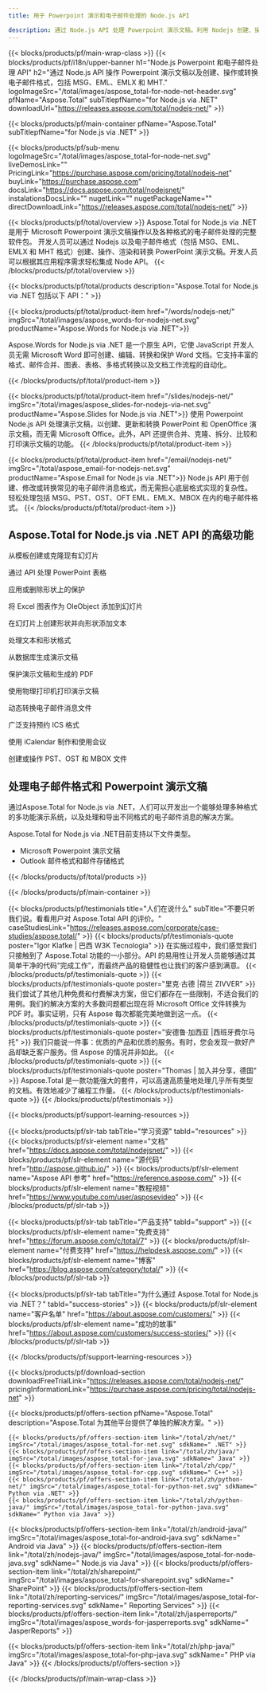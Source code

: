 ```yaml
---
title: 用于 Powerpoint 演示和电子邮件处理的 Node.js API

description: 通过 Node.js API 处理 Powerpoint 演示文稿。利用 Nodejs 创建、操作或转换 powerpoint 演示文稿和电子邮件格式。
---
```


{{< blocks/products/pf/main-wrap-class >}}
{{< blocks/products/pf/i18n/upper-banner h1="Node.js Powerpoint 和电子邮件处理 API" h2="通过 Node.js API 操作 Powerpoint 演示文稿以及创建、操作或转换电子邮件格式，包括 MSG、EML、EMLX 和 MHT." logoImageSrc="/total/images/aspose_total-for-node-net-header.svg" pfName="Aspose.Total" subTitlepfName="for Node.js via .NET" downloadUrl="https://releases.aspose.com/total/nodejs-net/" >}}

{{< blocks/products/pf/main-container pfName="Aspose.Total" subTitlepfName="for Node.js via .NET" >}}

{{< blocks/products/pf/sub-menu logoImageSrc="/total/images/aspose_total-for-node-net.svg" liveDemosLink="" PricingLink="https://purchase.aspose.com/pricing/total/nodejs-net" buyLink="https://purchase.aspose.com" docsLink="https://docs.aspose.com/total/nodejsnet/" instalationsDocsLink="" nugetLink="" nugetPackageName="" directDownloadLink="https://releases.aspose.com/total/nodejs-net/" >}}

{{< blocks/products/pf/total/overview >}}
Aspose.Total for Node.js via .NET 是用于 Microsoft Powerpoint 演示文稿操作以及各种格式的电子邮件处理的完整软件包。 开发人员可以通过 Nodejs 以及电子邮件格式（包括 MSG、EML、EMLX 和 MHT 格式）创建、操作、渲染和转换 PowerPoint 演示文稿。开发人员可以根据其应用程序需求轻松集成 Node API。
{{< /blocks/products/pf/total/overview >}}

{{< blocks/products/pf/total/products description="Aspose.Total for Node.js via .NET 包括以下 API：" >}}

{{< blocks/products/pf/total/product-item href="/words/nodejs-net/" imgSrc="/total/images/aspose_words-for-nodejs-net.svg" productName="Aspose.Words for Node.js via .NET">}}

Aspose.Words for Node.js via .NET 是一个原生 API，它使 JavaScript 开发人员无需 Microsoft Word 即可创建、编辑、转换和保护 Word 文档。它支持丰富的格式、邮件合并、图表、表格、多格式转换以及文档工作流程的自动化。

{{< /blocks/products/pf/total/product-item >}}

{{< blocks/products/pf/total/product-item href="/slides/nodejs-net/" imgSrc="/total/images/aspose_slides-for-nodejs-via-net.svg" productName="Aspose.Slides for Node.js via .NET">}}
使用 Powerpoint Node.js API 处理演示文稿，以创建、更新和转换 PowerPoint 和 OpenOffice 演示文稿，而无需 Microsoft Office。此外，API 还提供合并、克隆、拆分、比较和打印演示文稿的功能。
{{< /blocks/products/pf/total/product-item >}}

{{< blocks/products/pf/total/product-item href="/email/nodejs-net/" imgSrc="/total/aspose_email-for-nodejs-net.svg" productName="Aspose.Email for Node.js via .NET">}}
Node.js API 用于创建、修改或转换常见的电子邮件消息格式，而无需担心底层格式实现的复杂性。 轻松处理包括 MSG、PST、OST、OFT EML、EMLX、MBOX 在内的电子邮件格式。
{{< /blocks/products/pf/total/product-item >}}


<!--<p></p>-->
<h2 class="pr-ft">
 <a class="anchor" id="features" name="features">
 </a>
 Aspose.Total for Node.js via .NET API 的高级功能
</h2>
   <div class="col-lg-4">
    <em class="fa fa-copy ico-blue fa-2x col-lg-2">
    </em>
    <p class="col-lg-10">从模板创建或克隆现有幻灯片</p>
   </div>
   <div class="col-lg-4">
    <em class="fa fa-table ico-blue fa-2x col-lg-2">
    </em>
    <p class="col-lg-10">通过 API 处理 PowerPoint 表格</p>
   </div>
   <div class="col-lg-4">
    <em class="fa fa-shield ico-blue fa-2x col-lg-2">
    </em>
    <p class="col-lg-10">应用或删除形状上的保护</p>
   </div>
   <div class="col-lg-4">
    <em class="fa fa-bar-chart ico-blue fa-2x col-lg-2">
    </em>
    <p class="col-lg-10">将 Excel 图表作为 OleObject 添加到幻灯片</p>
   </div>
   <div class="col-lg-4">
    <em class="fa fa-image ico-blue fa-2x col-lg-2">
    </em>
    <p class="col-lg-10">
     在幻灯片上创建形状并向形状添加文本
    </p>
   </div>
   <div class="col-lg-4">
    <em class="fa fa-align-left ico-blue fa-2x col-lg-2">
    </em>
    <p class="col-lg-10">
     处理文本和形状格式
    </p>
   </div>
   <div class="col-lg-4">
    <em class="fa fa-database ico-blue fa-2x col-lg-2">
    </em>
    <p class="col-lg-10">从数据库生成演示文稿</p>
   </div>
   <div class="col-lg-4">
    <em class="fa fa-lock ico-blue fa-2x col-lg-2">
    </em>
    <p class="col-lg-10">保护演示文稿和生成的 PDF</p>
   </div>
   <div class="col-lg-4">
    <em class="fa fa-print ico-blue fa-2x col-lg-2">
    </em>
    <p class="col-lg-10">使用物理打印机打印演示文稿</p>
   </div>
 <div class="col-lg-4">
   <em class="fa fa-refresh ico-blue fa-2x col-lg-2"></em>
   <p class="col-lg-10">动态转换电子邮件消息文件</p>
   </div>
   
   <div class="col-lg-4">
   <em class="fa fa-tags ico-blue fa-2x col-lg-2"></em>
   <p class="col-lg-10">广泛支持预约 ICS 格式</p>
   </div>
   
   <div class="col-lg-4">
   <em class="fa fa-unlink ico-blue fa-2x col-lg-2"></em>
   <p class="col-lg-10">使用 iCalendar 制作和使用会议</p>
   </div>
   
   <div class="col-lg-4">
   <em class="fa fa-support ico-blue fa-2x col-lg-2"></em>
   <p class="col-lg-10">创建或操作 PST、OST 和 MBOX 文件</p>
   </div>
<div class="col-lg-12">
 <h2 class="h2title">
  处理电子邮件格式和 Powerpoint 演示文稿
 </h2>
 <p>
  通过Aspose.Total for Node.js via .NET，人们可以开发出一个能够处理多种格式的多功能演示系统，以及处理和导出不同格式的电子邮件消息的解决方案。
 </p>
 <p>
  Aspose.Total for Node.js via .NET目前支持以下文件类型。
 </p>
 <ul class="unstyled">
  
  <li>
   Microsoft Powerpoint 演示文稿
  </li>
   <li>
    Outlook 邮件格式和邮件存储格式
  </li>
 </ul>
</div>
<!--Feature-section Start-->
<!--Feature-section End-->

{{< /blocks/products/pf/total/products >}}

{{< /blocks/products/pf/main-container >}}

{{< blocks/products/pf/testimonials title="人们在说什么" subTitle="不要只听我们说。看看用户对 Aspose.Total API 的评价。" caseStudiesLink="https://releases.aspose.com/corporate/case-studies/aspose.total/" >}}
{{< blocks/products/pf/testimonials-quote poster="Igor Klafke | 巴西 W3K Tecnologia" >}}
在实施过程中，我们感觉我们只接触到了 Aspose.Total 功能的一小部分。API 的易用性让开发人员能够通过其简单干净的代码“完成工作”，而最终产品的稳健性也让我们的客户感到满意。
{{< /blocks/products/pf/testimonials-quote >}}
{{< blocks/products/pf/testimonials-quote poster="里克·古德 |荷兰 ZIVVER" >}}
我们尝试了其他几种免费和付费解决方案，但它们都存在一些限制，不适合我们的用例。我们的解决方案的大多数问题都出现在将 Microsoft Office 文件转换为 PDF 时。事实证明，只有 Aspose 每次都能完美地做到这一点。
{{< /blocks/products/pf/testimonials-quote >}}
{{< blocks/products/pf/testimonials-quote poster="安德鲁·加西亚 |西班牙费尔马托" >}}
我们只能说一件事：优质的产品和优质的服务。有时，您会发现一款好产品却缺乏客户服务。但 Aspose 的情况并非如此。
{{< /blocks/products/pf/testimonials-quote >}}
{{< blocks/products/pf/testimonials-quote poster="Thomas | 加入并分享，德国" >}}
Aspose.Total 是一款功能强大的套件，可以高速高质量地处理几乎所有类型的文档。有效地减少了编程工作量。
{{< /blocks/products/pf/testimonials-quote >}}
{{< /blocks/products/pf/testimonials >}}

{{< blocks/products/pf/support-learning-resources >}}

{{< blocks/products/pf/slr-tab tabTitle="学习资源" tabId="resources" >}}
{{< blocks/products/pf/slr-element name="文档" href="https://docs.aspose.com/total/nodejsnet/" >}} 
{{< blocks/products/pf/slr-element name="源代码" href="http://aspose.github.io/" >}} 
{{< blocks/products/pf/slr-element name="Aspose API 参考" href="https://reference.aspose.com/" >}} 
{{< blocks/products/pf/slr-element name="教程视频" href="https://www.youtube.com/user/asposevideo" >}} 
{{< /blocks/products/pf/slr-tab >}}

{{< blocks/products/pf/slr-tab tabTitle="产品支持" tabId="support" >}}
{{< blocks/products/pf/slr-element name="免费支持" href="https://forum.aspose.com/c/total/7" >}} 
{{< blocks/products/pf/slr-element name="付费支持" href="https://helpdesk.aspose.com/" >}} 
{{< blocks/products/pf/slr-element name="博客" href="https://blog.aspose.com/category/total/" >}} 
{{< /blocks/products/pf/slr-tab >}}

{{< blocks/products/pf/slr-tab tabTitle="为什么通过 Aspose.Total for Node.js via .NET？" tabId="success-stories" >}}
{{< blocks/products/pf/slr-element name="客户名单" href="https://about.aspose.com/customers/" >}} 
{{< blocks/products/pf/slr-element name="成功的故事" href="https://about.aspose.com/customers/success-stories/" >}} 
{{< /blocks/products/pf/slr-tab >}}

{{< /blocks/products/pf/support-learning-resources >}}

{{< blocks/products/pf/download-section downloadFreeTrialLink="https://releases.aspose.com/total/nodejs-net/" pricingInformationLink="https://purchase.aspose.com/pricing/total/nodejs-net" >}}

{{< blocks/products/pf/offers-section pfName="Aspose.Total" description="Aspose.Total 为其他平台提供了单独的解决方案。" >}}

    {{< blocks/products/pf/offers-section-item link="/total/zh/net/" imgSrc="/total/images/aspose_total-for-net.svg" sdkName=" .NET" >}}
    {{< blocks/products/pf/offers-section-item link="/total/zh/java/" imgSrc="/total/images/aspose_total-for-java.svg" sdkName=" Java" >}}
    {{< blocks/products/pf/offers-section-item link="/total/zh/cpp/" imgSrc="/total/images/aspose_total-for-cpp.svg" sdkName=" C++" >}}
    {{< blocks/products/pf/offers-section-item link="/total/zh/python-net/" imgSrc="/total/images/aspose_total-for-python-net.svg" sdkName=" Python via .NET" >}}
    {{< blocks/products/pf/offers-section-item link="/total/zh/python-java/" imgSrc="/total/images/aspose_total-for-python-java.svg" sdkName=" Python via Java" >}}
 {{< blocks/products/pf/offers-section-item link="/total/zh/android-java/" imgSrc="/total/images/aspose_total-for-android-java.svg" sdkName=" Android via Java" >}}
{{< blocks/products/pf/offers-section-item link="/total/zh/nodejs-java/" imgSrc="/total/images/aspose_total-for-node-java.svg" sdkName=" Node.js via Java" >}}
    {{< blocks/products/pf/offers-section-item link="/total/zh/sharepoint/" imgSrc="/total/images/aspose_total-for-sharepoint.svg" sdkName=" SharePoint" >}}
    {{< blocks/products/pf/offers-section-item link="/total/zh/reporting-services/" imgSrc="/total/images/aspose_total-for-reporting-services.svg" sdkName=" Reporting Services" >}}
    {{< blocks/products/pf/offers-section-item link="/total/zh/jasperreports/" imgSrc="/total/images/aspose_words-for-jasperreports.svg" sdkName=" JasperReports" >}}

 {{< blocks/products/pf/offers-section-item link="/total/zh/php-java/" imgSrc="/total/images/aspose_total-for-php-java.svg" sdkName=" PHP via Java" >}}
{{< /blocks/products/pf/offers-section >}}

{{< /blocks/products/pf/main-wrap-class >}}
